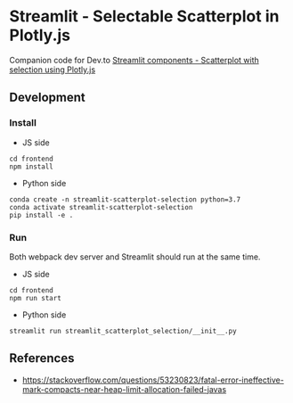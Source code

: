 # Streamlit - Selectable Scatterplot in Plotly.js

Companion code for Dev.to [Streamlit components - Scatterplot with selection using Plotly.js](https://dev.to/andfanilo/streamlit-components-scatterplot-with-selection-using-plotly-js-3d7n)

## Development

### Install

- JS side

```shell script
cd frontend
npm install
```

- Python side

```shell script
conda create -n streamlit-scatterplot-selection python=3.7
conda activate streamlit-scatterplot-selection
pip install -e .
```

### Run

Both webpack dev server and Streamlit should run at the same time.

- JS side

```shell script
cd frontend
npm run start
```

- Python side

```shell script
streamlit run streamlit_scatterplot_selection/__init__.py
```

## References

- https://stackoverflow.com/questions/53230823/fatal-error-ineffective-mark-compacts-near-heap-limit-allocation-failed-javas
